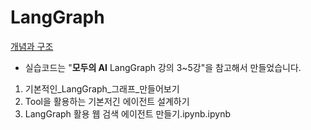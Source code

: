 # LangGraph
[개념과 구조](https://github.com/Songwooseok123/Study_Space/wiki/LangGraph)

- 실습코드는 "**모두의 AI** LangGraph 강의 3~5강"을 참고해서 만들었습니다.

1. 기본적인_LangGraph_그래프_만들어보기
2. Tool을 활용하는 기본저긴 에이전트 설계하기
3. LangGraph 활용 웹 검색 에이전트 만들기.ipynb.ipynb

